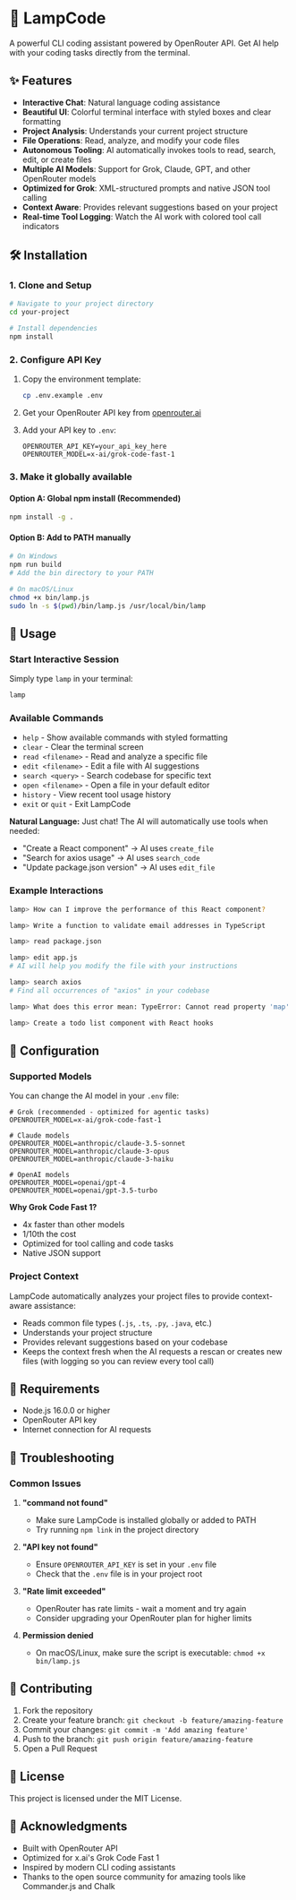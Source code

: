 # 🚀 LampCode

A powerful CLI coding assistant powered by OpenRouter API. Get AI help with your coding tasks directly from the terminal.

## ✨ Features

- **Interactive Chat**: Natural language coding assistance
- **Beautiful UI**: Colorful terminal interface with styled boxes and clear formatting
- **Project Analysis**: Understands your current project structure
- **File Operations**: Read, analyze, and modify your code files
- **Autonomous Tooling**: AI automatically invokes tools to read, search, edit, or create files
- **Multiple AI Models**: Support for Grok, Claude, GPT, and other OpenRouter models
- **Optimized for Grok**: XML-structured prompts and native JSON tool calling
- **Context Aware**: Provides relevant suggestions based on your project
- **Real-time Tool Logging**: Watch the AI work with colored tool call indicators

## 🛠️ Installation

### 1. Clone and Setup

```bash
# Navigate to your project directory
cd your-project

# Install dependencies
npm install
```

### 2. Configure API Key

1. Copy the environment template:

   ```bash
   cp .env.example .env
   ```

2. Get your OpenRouter API key from [openrouter.ai](https://openrouter.ai)

3. Add your API key to `.env`:

   ```env
   OPENROUTER_API_KEY=your_api_key_here
   OPENROUTER_MODEL=x-ai/grok-code-fast-1
   ```

### 3. Make it globally available

#### Option A: Global npm install (Recommended)

```bash
npm install -g .
```

#### Option B: Add to PATH manually

```bash
# On Windows
npm run build
# Add the bin directory to your PATH

# On macOS/Linux
chmod +x bin/lamp.js
sudo ln -s $(pwd)/bin/lamp.js /usr/local/bin/lamp
```

## 🚀 Usage

### Start Interactive Session

Simply type `lamp` in your terminal:

```bash
lamp
```

### Available Commands

- `help` - Show available commands with styled formatting
- `clear` - Clear the terminal screen
- `read <filename>` - Read and analyze a specific file
- `edit <filename>` - Edit a file with AI suggestions
- `search <query>` - Search codebase for specific text
- `open <filename>` - Open a file in your default editor
- `history` - View recent tool usage history
- `exit` or `quit` - Exit LampCode

**Natural Language:** Just chat! The AI will automatically use tools when needed:

- "Create a React component" → AI uses `create_file`
- "Search for axios usage" → AI uses `search_code`
- "Update package.json version" → AI uses `edit_file`

### Example Interactions

```bash
lamp> How can I improve the performance of this React component?

lamp> Write a function to validate email addresses in TypeScript

lamp> read package.json

lamp> edit app.js
# AI will help you modify the file with your instructions

lamp> search axios
# Find all occurrences of "axios" in your codebase

lamp> What does this error mean: TypeError: Cannot read property 'map' of undefined?

lamp> Create a todo list component with React hooks
```

## 🔧 Configuration

### Supported Models

You can change the AI model in your `.env` file:

```env
# Grok (recommended - optimized for agentic tasks)
OPENROUTER_MODEL=x-ai/grok-code-fast-1

# Claude models
OPENROUTER_MODEL=anthropic/claude-3.5-sonnet
OPENROUTER_MODEL=anthropic/claude-3-opus
OPENROUTER_MODEL=anthropic/claude-3-haiku

# OpenAI models
OPENROUTER_MODEL=openai/gpt-4
OPENROUTER_MODEL=openai/gpt-3.5-turbo
```

**Why Grok Code Fast 1?**

- 4x faster than other models
- 1/10th the cost
- Optimized for tool calling and code tasks
- Native JSON support

### Project Context

LampCode automatically analyzes your project files to provide context-aware assistance:

- Reads common file types (`.js`, `.ts`, `.py`, `.java`, etc.)
- Understands your project structure
- Provides relevant suggestions based on your codebase
- Keeps the context fresh when the AI requests a rescan or creates new files (with logging so you can review every tool call)

## 📝 Requirements

- Node.js 16.0.0 or higher
- OpenRouter API key
- Internet connection for AI requests

## 🐛 Troubleshooting

### Common Issues

1. **"command not found"**
   - Make sure LampCode is installed globally or added to PATH
   - Try running `npm link` in the project directory

2. **"API key not found"**
   - Ensure `OPENROUTER_API_KEY` is set in your `.env` file
   - Check that the `.env` file is in your project root

3. **"Rate limit exceeded"**
   - OpenRouter has rate limits - wait a moment and try again
   - Consider upgrading your OpenRouter plan for higher limits

4. **Permission denied**
   - On macOS/Linux, make sure the script is executable: `chmod +x bin/lamp.js`

## 🤝 Contributing

1. Fork the repository
2. Create your feature branch: `git checkout -b feature/amazing-feature`
3. Commit your changes: `git commit -m 'Add amazing feature'`
4. Push to the branch: `git push origin feature/amazing-feature`
5. Open a Pull Request

## 📄 License

This project is licensed under the MIT License.

## 🙏 Acknowledgments

- Built with OpenRouter API
- Optimized for x.ai's Grok Code Fast 1
- Inspired by modern CLI coding assistants
- Thanks to the open source community for amazing tools like Commander.js and Chalk
